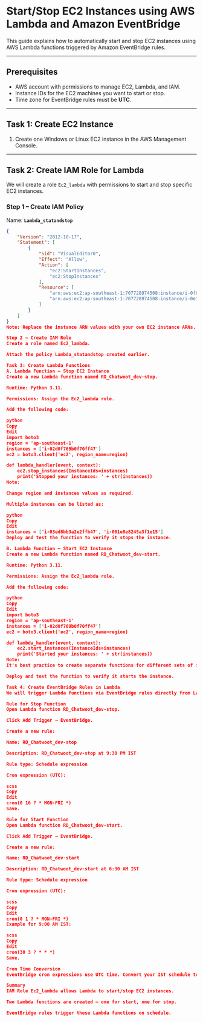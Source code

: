 # Start/Stop EC2 Instances using AWS Lambda and Amazon EventBridge

This guide explains how to automatically start and stop EC2 instances using AWS Lambda functions triggered by Amazon EventBridge rules.

---

## **Prerequisites**
- AWS account with permissions to manage EC2, Lambda, and IAM.
- Instance IDs for the EC2 machines you want to start or stop.
- Time zone for EventBridge rules must be **UTC**.

---

## **Task 1: Create EC2 Instance**
1. Create one Windows or Linux EC2 instance in the AWS Management Console.

---

## **Task 2: Create IAM Role for Lambda**
We will create a role `Ec2_lambda` with permissions to start and stop specific EC2 instances.

### **Step 1 – Create IAM Policy**
Name: **`Lambda_statandstop`**

```json
{
    "Version": "2012-10-17",
    "Statement": [
        {
            "Sid": "VisualEditor0",
            "Effect": "Allow",
            "Action": [
                "ec2:StartInstances",
                "ec2:StopInstances"
            ],
            "Resource": [
                "arn:aws:ec2:ap-southeast-1:707728974508:instance/i-0f8dfb96af197ca2b",
                "arn:aws:ec2:ap-southeast-1:707728974508:instance/i-0e19d1db3f8e3782c"
            ]
        }
    ]
}
Note: Replace the instance ARN values with your own EC2 instance ARNs.

Step 2 – Create IAM Role
Create a role named Ec2_lambda.

Attach the policy Lambda_statandstop created earlier.

Task 3: Create Lambda Functions
A. Lambda Function – Stop EC2 Instance
Create a new Lambda function named RD_Chatwoot_dev-stop.

Runtime: Python 3.11.

Permissions: Assign the Ec2_lambda role.

Add the following code:

python
Copy
Edit
import boto3
region = 'ap-southeast-1'
instances = ['i-02d0f769b0f70ff47']
ec2 = boto3.client('ec2', region_name=region)

def lambda_handler(event, context):
    ec2.stop_instances(InstanceIds=instances)
    print('Stopped your instances: ' + str(instances))
Note:

Change region and instances values as required.

Multiple instances can be listed as:

python
Copy
Edit
instances = ['i-03ed8bb3a2e2ffb47', 'i-061e8e8245a3f1e15']
Deploy and test the function to verify it stops the instance.

B. Lambda Function – Start EC2 Instance
Create a new Lambda function named RD_Chatwoot_dev-start.

Runtime: Python 3.11.

Permissions: Assign the Ec2_lambda role.

Add the following code:

python
Copy
Edit
import boto3
region = 'ap-southeast-1'
instances = ['i-02d0f769b0f70ff47']
ec2 = boto3.client('ec2', region_name=region)

def lambda_handler(event, context):
    ec2.start_instances(InstanceIds=instances)
    print('Started your instances: ' + str(instances))
Note:
It's best practice to create separate functions for different sets of instances instead of starting multiple at once.

Deploy and test the function to verify it starts the instance.

Task 4: Create EventBridge Rules in Lambda
We will trigger Lambda functions via EventBridge rules directly from Lambda's Add Trigger option.

Rule for Stop Function
Open Lambda function RD_Chatwoot_dev-stop.

Click Add Trigger → EventBridge.

Create a new rule:

Name: RD_Chatwoot_dev-stop

Description: RD_Chatwoot_dev-stop at 9:30 PM IST

Rule type: Schedule expression

Cron expression (UTC):

scss
Copy
Edit
cron(0 16 ? * MON-FRI *)
Save.

Rule for Start Function
Open Lambda function RD_Chatwoot_dev-start.

Click Add Trigger → EventBridge.

Create a new rule:

Name: RD_Chatwoot_dev-start

Description: RD_Chatwoot_dev-start at 6:30 AM IST

Rule type: Schedule expression

Cron expression (UTC):

scss
Copy
Edit
cron(0 1 ? * MON-FRI *)
Example for 9:00 AM IST:

scss
Copy
Edit
cron(30 3 ? * * *)
Save.

Cron Time Conversion
EventBridge cron expressions use UTC time. Convert your IST schedule to UTC before setting rules.

Summary
IAM Role Ec2_lambda allows Lambda to start/stop EC2 instances.

Two Lambda functions are created — one for start, one for stop.

EventBridge rules trigger these Lambda functions on schedule.

